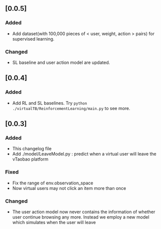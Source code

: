 ## [0.0.5]
### Added
- Add dataset(with 100,000 pieces of < user, weight, action > pairs) for supervised learning.

### Changed
- SL baseline and user action model are updated.

## [0.0.4]
### Added
- Add RL and SL baselines. Try ```python ./virtualTB/ReinforcementLearning/main.py``` to see more.

## [0.0.3]
### Added
- This changelog file
- Add ./model/LeaveModel.py : predict when a virtual user will leave the vTaobao platform

### Fixed
- Fix the range of env.observation_space
- Now virtual users may not click an item more than once

### Changed
- The user action model now never contains the information of whether user continue browsing any more. Instead we employ a new model which simulates when the user will leave